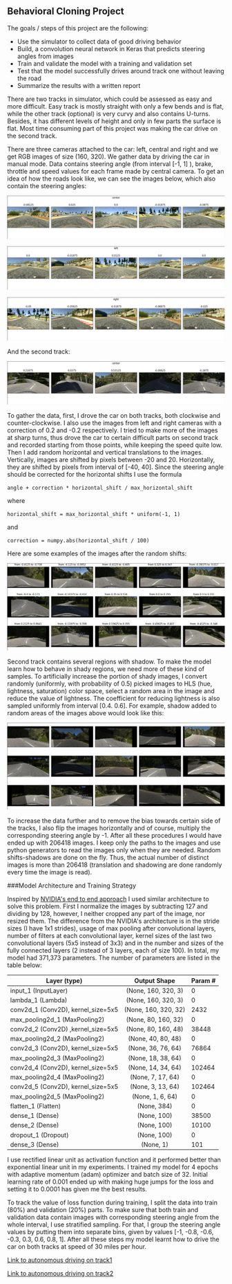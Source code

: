 [image1]: ./examples/center.png 
[image2]: ./examples/left.png 
[image3]: ./examples/right.png 
[image4]: ./examples/track2.png 
[image5]: ./examples/translated.png 
[image6]: ./examples/shadowed.png 



**Behavioral Cloning Project**
----------------------------------------

The goals / steps of this project are the following:
* Use the simulator to collect data of good driving behavior
* Build, a convolution neural network in Keras that predicts steering angles from images
* Train and validate the model with a training and validation set
* Test that the model successfully drives around track one without leaving the road
* Summarize the results with a written report

There are two tracks in simulator, which could be assessed as easy and more difficult. Easy track is mostly straight 
with only a few bends and is flat, while the other track (optional) is very curvy and also contains U-turns. Besides,
it has different levels of height and only in few parts the surface is flat. Most time consuming part of this project was making the car drive on  the second track.
 
 There are three cameras attached to the car: left, central and right and we get RGB images of size (160, 320). We gather data by driving the car in manual mode. 
 Data contains steering angle (from interval [-1, 1] ), brake, throttle and speed values for each frame made by central camera. To get an idea of 
 how the roads look like, we can see the images below, which also contain the steering angles:
 
 ![image1]
 
 ![image2]
 
 ![image3]
 
 And the second track: 
 
 ![image4]

To gather the data, first, I drove the car on both tracks, both clockwise and counter-clockwise. I also use the images
 from left and right cameras with a correction of 0.2 and -0.2 respectively. I tried to make more of the images at sharp turns,
  thus drove the car to certain difficult parts on second track and recorded starting from those points, while keeping the speed quite low. Then I add random horizontal and vertical translations
 to the images. Vertically, images are shifted by pixels between -20 and 20. Horizontally, they are shifted by pixels from
   interval of [-40, 40]. Since the steering angle should be corrected for the horizontal shifts I use the formula
   
```
angle + correction * horizontal_shift / max_horizontal_shift
```

where
```
horizontal_shift = max_horizontal_shift * uniform(-1, 1)
```

and
```
correction = numpy.abs(horizontal_shift / 100)
```

Here are some examples of the images after the random shifts:

![image5]

Second track contains several regions with shadow. To make the model learn how to behave in shady regions, we need more 
of these kind of samples. To artificially increase the portion of shady images, I convert randomly (uniformly, with probability of 0.5)
picked images to HLS (hue, lightness, saturation) color space, select a random area in the image and reduce the value of lightness. The coefficient for reducing lightness is 
also sampled uniformly from interval [0.4. 0.6]. For example, shadow added to random areas of the images above would look like this:

![image6]

To increase the data further and to remove the bias towards certain side of the tracks, I also flip the images horizontally and of course, 
multiply the corresponding steering angle by -1. After all these procedures I would have ended up with 206418 images. I keep 
only the paths to the images and use python generators to read the images only when they are needed. 
Random shifts-shadows are done on the fly. Thus, the actual number of distinct images is more than 206418 
(translation and shadowing are done randomly every time the image is read).

###Model Architecture and Training Strategy

Inspired by [NVIDIA's end to end approach](https://arxiv.org/pdf/1604.07316.pdf) I used similar architecture to solve this problem.
First I normalize the images by subtracting 127 and dividing by 128, however, I neither cropped any part of the image, nor
resized them. The difference from the NVIDIA's architecture is in the stride sizes (I have 1x1 strides), usage of max pooling
after convolutional layers, number of filters at each convolutional layer, kernel sizes of the last two convolutional layers 
(5x5 instead of 3x3) and in the number and sizes of the fully connected layers (2 instead of 3 layers, each of size 100).
 In total, my model had 371,373 parameters. The number of parameters are listed in the table below:

|Layer (type) |Output Shape|Param #|
--------------|:-----------:|------ |
|input_1 (InputLayer)| (None, 160, 320, 3)|0|
lambda_1 (Lambda)            |(None, 160, 320, 3)       |0|         
conv2d_1 (Conv2D), kernel_size=5x5 |(None, 160, 320, 32)     | 2432  |    
max_pooling2d_1 (MaxPooling2) |(None, 80, 160, 32)      | 0     |    
conv2d_2 (Conv2D) ,kernel_size=5x5|(None, 80, 160, 48)      | 38448 |    
max_pooling2d_2 (MaxPooling2)|(None, 40, 80, 48)       | 0     |    
conv2d_3 (Conv2D), kernel_size=5x5|(None, 36, 76, 64)       | 76864 |    
max_pooling2d_3 (MaxPooling2) |(None, 18, 38, 64)       | 0     |    
conv2d_4 (Conv2D), kernel_size=5x5|(None, 14, 34, 64)       | 102464|    
max_pooling2d_4 (MaxPooling2) |(None, 7, 17, 64)        | 0     |    
conv2d_5 (Conv2D), kernel_size=5x5|(None, 3, 13, 64)        | 102464|    
max_pooling2d_5 (MaxPooling2) |(None, 1, 6, 64)         | 0     |    
flatten_1 (Flatten)          |(None, 384)              | 0     |    
dense_1 (Dense)              |(None, 100)              | 38500 |    
dense_2 (Dense)              |(None, 100)              | 10100 |    
dropout_1 (Dropout)          |(None, 100)              | 0     |    
dense_3 (Dense)              |(None, 1)                | 101   |    

 I use rectified linear unit as activation function and it performed better than 
 exponential linear unit in my experiments. I trained my model for 4 epochs with adaptive momentum (adam) optimizer and batch size of 32. Initial learning rate of 0.001 ended up with making huge jumps
for the loss and setting it to 0.0001 has given me the best results.

To track the value of loss function during training, I split the data into train (80%) and validation (20%) parts.
To make sure that both train and validation data contain images with corresponding steering angle from the whole interval, 
I use stratified sampling. For that, I group the steering angle values by putting them into separate bins, given by values
[-1, -0.8, -0.6, -0.3, 0.3, 0.6, 0.8, 1]. After all these steps my model learnt how to drive the car on both tracks at 
speed of 30 miles per hour.


[Link to autonomous driving on track1](https://www.youtube.com/watch?v=FyK2CDwMjvI)

[Link to autonomous driving on track2](https://www.youtube.com/watch?v=d4q78V76Xlo)